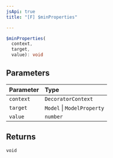 ```yaml
---
jsApi: true
title: "[F] $minProperties"

---
```

```ts
$minProperties(
  context,
  target,
  value): void
```

## Parameters

| Parameter | Type |
| :------ | :------ |
| `context` | `DecoratorContext` |
| `target` | `Model` \| `ModelProperty` |
| `value` | `number` |

## Returns

`void`
